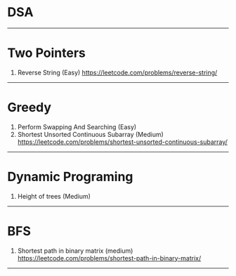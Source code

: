 # DSA

***

# Two Pointers
1. Reverse String (Easy)
https://leetcode.com/problems/reverse-string/
***
# Greedy
1. Perform Swapping And Searching (Easy)
2. Shortest Unsorted Continuous Subarray (Medium)
https://leetcode.com/problems/shortest-unsorted-continuous-subarray/
***
# Dynamic Programing
1. Height of trees (Medium)
***
# BFS
1. Shortest path in binary matrix (medium)
https://leetcode.com/problems/shortest-path-in-binary-matrix/
***
